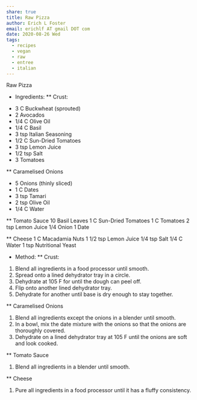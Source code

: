 ```yaml
---
share: true
title: Raw Pizza
author: Erich L Foster
email: erichlf AT gmail DOT com
date: 2020-08-26 Wed
tags:
  - recipes
  - vegan
  - raw
  - entree
  - italian
---
```

Raw Pizza
* Ingredients:
** Crust:
- 3 C Buckwheat (sprouted)
- 2 Avocados
- 1/4 C Olive Oil
- 1/4 C Basil
- 3 tsp Italian Seasoning
- 1/2 C Sun-Dried Tomatoes
- 3 tsp Lemon Juice
- 1/2 tsp Salt
- 3 Tomatoes

** Caramelised Onions
- 5 Onions (thinly sliced)
- 1 C Dates
- 3 tsp Tamari
- 2 tsp Olive Oil
- 1/4 C Water

** Tomato Sauce
10 Basil Leaves
1 C Sun-Dried Tomatoes
1 C Tomatoes
2 tsp Lemon Juice
1/4 Onion
1 Date

** Cheese
1 C Macadamia Nuts
1 1/2 tsp Lemon Juice
1/4 tsp Salt
1/4 C Water
1 tsp Nutritional Yeast

* Method:
** Crust:
1. Blend all ingredients in a food processor until smooth.
2. Spread onto a lined dehydrator tray in a circle.
3. Dehydrate at 105 F for until the dough can peel off.
4. Flip onto another lined dehydrator tray.
5. Dehydrate for another until base is dry enough to stay together.

** Caramelised Onions
1. Blend all ingredients except the onions in a blender until smooth.
2. In a bowl, mix the date mixture with the onions so that the onions are thoroughly covered.
3. Dehydrate on a lined dehydrator tray at 105 F until the onions are soft and look cooked.

** Tomato Sauce
1. Blend all ingredients in a blender until smooth.

** Cheese
1. Pure all ingredients in a food processor until it has a fluffy consistency.
